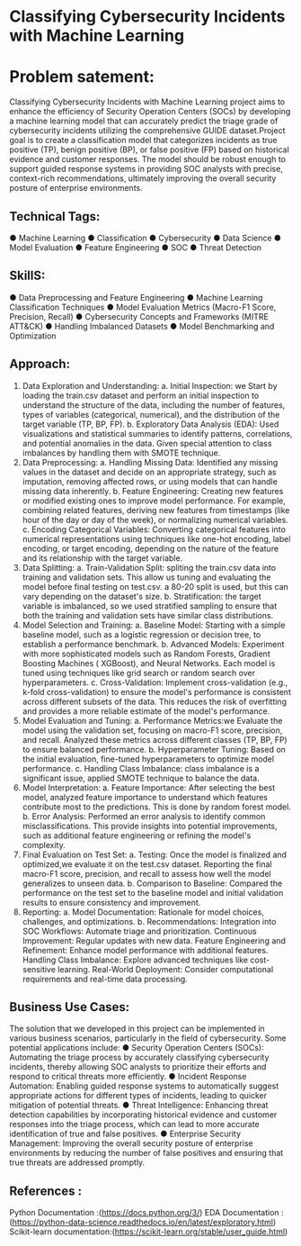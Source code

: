 # Classifying Cybersecurity Incidents with Machine Learning
# Problem satement:
  Classifying Cybersecurity Incidents with Machine Learning project aims to enhance the efficiency of Security Operation Centers (SOCs) by developing a machine learning model that can accurately predict the triage grade of cybersecurity incidents
  utilizing the comprehensive GUIDE dataset.Project goal is to create a classification model that categorizes incidents as true positive (TP), benign positive (BP), or false positive (FP) 
  based on historical evidence and customer responses. The model should be robust enough to support guided response systems in providing SOC analysts with precise, context-rich recommendations,
  ultimately improving the overall security posture of enterprise environments.

## Technical Tags:
●	Machine Learning
●	Classification
●	Cybersecurity
●	Data Science
●	Model Evaluation
●	Feature Engineering
●	SOC
●	Threat Detection


## SkillS:
●	Data Preprocessing and Feature Engineering
●	Machine Learning Classification Techniques
●	Model Evaluation Metrics (Macro-F1 Score, Precision, Recall)
●	Cybersecurity Concepts and Frameworks (MITRE ATT&CK)
●	Handling Imbalanced Datasets
●	Model Benchmarking and Optimization

## Approach:
1.	Data Exploration and Understanding:
    a.	Initial Inspection: we Start by loading the train.csv dataset and perform an initial inspection to understand the structure of the data, including the number of features, types of variables (categorical, numerical), and the distribution of the target variable (TP, BP, FP).
    b.	Exploratory Data Analysis (EDA): Used visualizations and statistical summaries to identify patterns, correlations, and potential anomalies in the data. Given special attention to class imbalances by handling them with SMOTE technique.
3.	Data Preprocessing:
    a.	Handling Missing Data: Identified any missing values in the dataset and decide on an appropriate strategy, such as imputation, removing affected rows, or using models that can handle missing data inherently.
    b.	Feature Engineering: Creating new features or modified existing ones to improve model performance. For example, combining related features, deriving new features from timestamps (like hour of the day or day of the week), or normalizing numerical variables.
    c.	Encoding Categorical Variables: Converting categorical features into numerical representations using techniques like one-hot encoding, label encoding, or target encoding, depending on the nature of the feature and its relationship with the target variable.
4.	Data Splitting:
    a.  Train-Validation Split: spliting the train.csv data into training and validation sets. This allow us tuning and evaluating the model before final testing on test.csv. a 80-20 split is used, but this can vary depending on the dataset's size.
    b.	Stratification: the target variable is imbalanced, so we used stratified sampling to ensure that both the training and validation sets have similar class distributions.
5.	Model Selection and Training:
    a.	Baseline Model: Starting with a simple baseline model, such as a logistic regression or decision tree, to establish a performance benchmark. 
    b.	Advanced Models: Experiment with more sophisticated models such as Random Forests, Gradient Boosting Machines ( XGBoost), and Neural Networks. Each model is tuned using techniques like grid search or random search over hyperparameters.
    c.	Cross-Validation: Implement cross-validation (e.g., k-fold cross-validation) to ensure the model's performance is consistent across different subsets of the data. This reduces the risk of overfitting and provides a more reliable estimate of the model's performance.
6.	Model Evaluation and Tuning:
    a.	Performance Metrics:we Evaluate the model using the validation set, focusing on macro-F1 score, precision, and recall. Analyzed these metrics across different classes (TP, BP, FP) to ensure balanced performance.
    b.	Hyperparameter Tuning: Based on the initial evaluation, fine-tuned hyperparameters to optimize model performance. 
    c.	Handling Class Imbalance: class imbalance is a significant issue, applied SMOTE technique to balance the data.
7.	Model Interpretation:
    a.	Feature Importance: After selecting the best model, analyzed feature importance to understand which features contribute most to the predictions. This is done by random forest model.
    b.	Error Analysis: Performed an error analysis to identify common misclassifications. This provide insights into potential improvements, such as additional feature engineering or refining the model's complexity.
8.	Final Evaluation on Test Set:
     a.	Testing: Once the model is finalized and optimized,we  evaluate it on the test.csv dataset. Reporting the final macro-F1 score, precision, and recall to assess how well the model generalizes to unseen data.
     b.	Comparison to Baseline: Compared the performance on the test set to the baseline model and initial validation results to ensure consistency and improvement.
9.  Reporting:
     a.  Model Documentation: Rationale for model choices, challenges, and optimizations.
     b. Recommendations:
        Integration into SOC Workflows: Automate triage and prioritization.
        Continuous Improvement: Regular updates with new data.
        Feature Engineering and Refinement: Enhance model performance with additional features.
        Handling Class Imbalance: Explore advanced techniques like cost-sensitive learning.
        Real-World Deployment: Consider computational requirements and real-time data processing.

## Business Use Cases:
The solution  that we developed in this project can be implemented in various business scenarios, particularly in the field of cybersecurity. Some potential applications include:
●	Security Operation Centers (SOCs): Automating the triage process by accurately classifying cybersecurity incidents, thereby allowing SOC analysts to prioritize their efforts and respond to critical threats more efficiently.
●	Incident Response Automation: Enabling guided response systems to automatically suggest appropriate actions for different types of incidents, leading to quicker mitigation of potential threats.
●	Threat Intelligence: Enhancing threat detection capabilities by incorporating historical evidence and customer responses into the triage process, which can lead to more accurate identification of true and false positives.
●	Enterprise Security Management: Improving the overall security posture of enterprise environments by reducing the number of false positives and ensuring that true threats are addressed promptly.

## References :
Python Documentation :(https://docs.python.org/3/)
EDA Documentation :(https://python-data-science.readthedocs.io/en/latest/exploratory.html)
Scikit-learn documentation:(https://scikit-learn.org/stable/user_guide.html)

